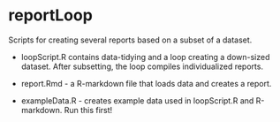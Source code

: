 # reportLoop
Scripts for creating several reports based on a subset of a dataset. 

- loopScript.R contains data-tidying and a loop creating a down-sized dataset. After subsetting, the loop compiles individualized reports.

- report.Rmd - a R-markdown file that loads data and creates a report.

- exampleData.R - creates example data used in loopScript.R and R-markdown. Run this first!
